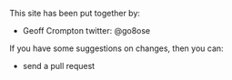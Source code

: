 This site has been put together by:

- Geoff Crompton twitter: @go8ose

If you have some suggestions on changes, then you can:

- send a pull request
